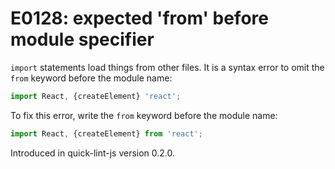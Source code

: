 # E0128: expected 'from' before module specifier

`import` statements load things from other files. It is a syntax error to omit
the `from` keyword before the module name:

```javascript
import React, {createElement} 'react';
```

To fix this error, write the `from` keyword before the module name:

```javascript
import React, {createElement} from 'react';
```

Introduced in quick-lint-js version 0.2.0.
